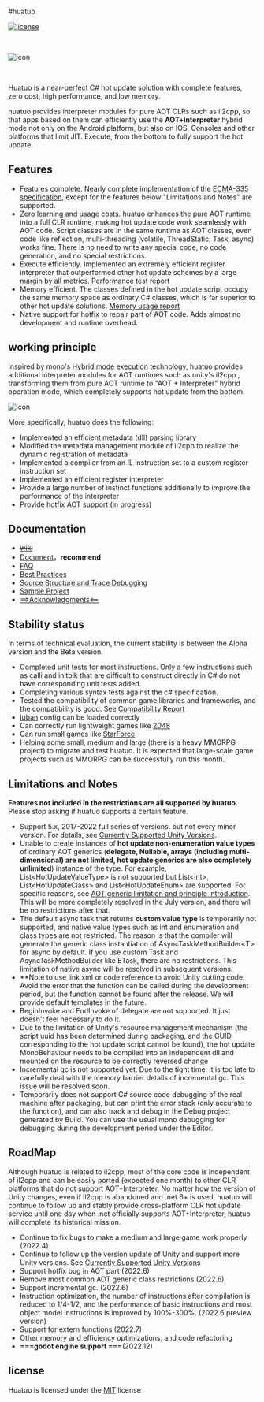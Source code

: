 #huatuo

[![license](http://img.shields.io/badge/license-MIT-blue.svg)](https://opensource.org/licenses/MIT)

<br/>

![icon](docs/images/logo.png)

<br/>

Huatuo is a near-perfect C# hot update solution with complete features, zero cost, high performance, and low memory.

huatuo provides interpreter modules for pure AOT CLRs such as il2cpp, so that apps based on them can efficiently use the **AOT+interpreter** hybrid mode not only on the Android platform, but also on IOS, Consoles and other platforms that limit JIT. Execute, from the bottom to fully support the hot update.

## Features

- Features complete. Nearly complete implementation of the [ECMA-335 specification](https://www.ecma-international.org/publications-and-standards/standards/ecma-335/), except for the features below "Limitations and Notes" are supported.
- Zero learning and usage costs. huatuo enhances the pure AOT runtime into a full CLR runtime, making hot update code work seamlessly with AOT code. Script classes are in the same runtime as AOT classes, even code like reflection, multi-threading (volatile, ThreadStatic, Task, async) works fine. There is no need to write any special code, no code generation, and no special restrictions.
- Execute efficiently. Implemented an extremely efficient register interpreter that outperformed other hot update schemes by a large margin by all metrics. [Performance test report](https://xxx.github.io/huatuo/performance/benchmark/)
- Memory efficient. The classes defined in the hot update script occupy the same memory space as ordinary C# classes, which is far superior to other hot update solutions. [Memory usage report](https://xxx.github.io/huatuo/performance/benchmark/#%E5%86%85%E5%AD%98%E5%8D%A0%E7%94%A8%E6%8A%A5%E5%91%8A)
- Native support for hotfix to repair part of AOT code. Adds almost no development and runtime overhead.

## working principle

Inspired by mono's [Hybrid mode execution](https://developpaper.com/new-net-interpreter-mono-has-arrived/) technology, huatuo provides additional interpreter modules for AOT runtimes such as unity's il2cpp , transforming them from pure AOT runtime to "AOT + Interpreter" hybrid operation mode, which completely supports hot update from the bottom.

![icon](docs/images/architecture.png)

More specifically, huatuo does the following:

- Implemented an efficient metadata (dll) parsing library
- Modified the metadata management module of il2cpp to realize the dynamic registration of metadata
- Implemented a compiler from an IL instruction set to a custom register instruction set
- Implemented an efficient register interpreter
- Provide a large number of instinct functions additionally to improve the performance of the interpreter
- Provide hotfix AOT support (in progress)

## Documentation

- ~~[wiki](https://github.com/xxx/huatuo/wiki/home)~~
- [Document](https://xxx.github.io/)，**recommend**
- [FAQ](https://xxx.github.io/huatuo/faq/)
- [Best Practices](https://xxx.github.io/huatuo/start_up/best_practices/)
- [Source Structure and Trace Debugging](https://xxx.github.io/huatuo/source_inspect/)
- [Sample Project](https://github.com/xxx/huatuo_trial)
- [==>Acknowledgments<==](https://xxx.github.io/huatuo/donate/)

## Stability status

In terms of technical evaluation, the current stability is between the Alpha version and the Beta version.

- Completed unit tests for most instructions. Only a few instructions such as calli and initblk that are difficult to construct directly in C# do not have corresponding unit tests added.
- Completing various syntax tests against the c# specification.
- Tested the compatibility of common game libraries and frameworks, and the compatibility is good. See [Compatibility Report](docs/compatible.md)
- [luban](https://github.com/xxx/luban) config can be loaded correctly
- Can correctly run lightweight games like [2048](https://github.com/dgkanatsios/2048)
- Can run small games like [StarForce](https://github.com/EllanJiang/StarForce)
- Helping some small, medium and large (there is a heavy MMORPG project) to migrate and test huatuo. It is expected that large-scale game projects such as MMORPG can be successfully run this month.

## Limitations and Notes

**Features not included in the restrictions are all supported by huatuo**. Please stop asking if huatuo supports a certain feature.

- Support 5.x, 2017-2022 full series of versions, but not every minor version. For details, see [Currently Supported Unity Versions](https://xxx.github.io/huatuo/support_versions/).
- Unable to create instances of **hot update non-enumeration value types** of ordinary AOT generics (**delegate, Nullable, arrays (including multi-dimensional) are not limited, hot update generics are also completely unlimited**) instance of the type. For example, List&lt;HotUpdateValueType&gt; is not supported but List&lt;int&gt;, List&lt;HotUpdateClass&gt; and List&lt;HotUpdateEnum&gt; are supported. For specific reasons, see [AOT generic limitation and principle introduction](https://xxx.github.io/huatuo/performance/generic_limit/). This will be more completely resolved in the July version, and there will be no restrictions after that.
- The default async task that returns **custom value type** is temporarily not supported, and native value types such as int and enumeration and class types are not restricted. The reason is that the compiler will generate the generic class instantiation of AsyncTaskMethodBuilder&lt;T&gt; for async by default. If you use custom Task and AsyncTaskMethodBuilder like ETask, there are no restrictions. This limitation of native async will be resolved in subsequent versions.
- **Note to use link.xml or code reference to avoid Unity cutting code. Avoid the error that the function can be called during the development period, but the function cannot be found after the release. We will provide default templates in the future.
- BeginInvoke and EndInvoke of delegate are not supported. It just doesn't feel necessary to do it.
- Due to the limitation of Unity's resource management mechanism (the script uuid has been determined during packaging, and the GUID corresponding to the hot update script cannot be found), the hot update MonoBehaviour needs to be compiled into an independent dll and mounted on the resource to be correctly reversed change
- Incremental gc is not supported yet. Due to the tight time, it is too late to carefully deal with the memory barrier details of incremental gc. This issue will be resolved soon.
- Temporarily does not support C# source code debugging of the real machine after packaging, but can print the error stack (only accurate to the function), and can also track and debug in the Debug project generated by Build. You can use the usual mono debugging for debugging during the development period under the Editor.



## RoadMap

Although huatuo is related to il2cpp, most of the core code is independent of il2cpp and can be easily ported (expected one month) to other CLR platforms that do not support AOT+Interpreter. No matter how the version of Unity changes, even if il2cpp is abandoned and .net 6+ is used, huatuo will continue to follow up and stably provide cross-platform CLR hot update service until one day when .net officially supports AOT+Interpreter, huatuo will complete its historical mission.

- Continue to fix bugs to make a medium and large game work properly (2022.4)
- Continue to follow up the version update of Unity and support more Unity versions. See [Currently Supported Unity Versions](https://xxx.github.io/huatuo/support_versions/)
- Support hotfix bug in AOT part (2022.6)
- Remove most common AOT generic class restrictions (2022.6)
- Support incremental gc. (2022.6)
- Instruction optimization, the number of instructions after compilation is reduced to 1/4-1/2, and the performance of basic instructions and most object model instructions is improved by 100%-300%. (2022.6 preview version)
- Support for extern functions (2022.7)
- Other memory and efficiency optimizations, and code refactoring
- **===godot engine support ===**(2022.12)

## license

Huatuo is licensed under the [MIT](https://github.com/xxx/huatuo/blob/main/LICENSE) license
